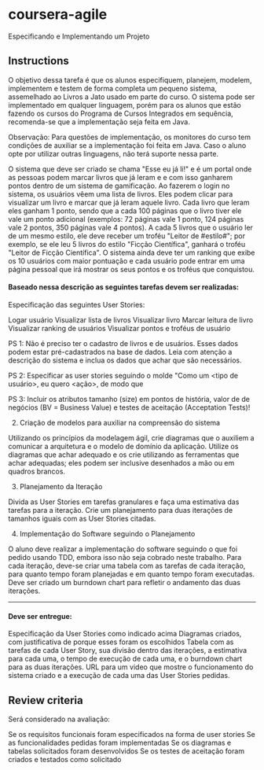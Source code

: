 # coursera-agile
Especificando e Implementando um Projeto

## Instructions

O objetivo dessa tarefa é que os alunos especifiquem, planejem, modelem, implementem e testem de forma completa um 
pequeno sistema, assemelhado ao Livros a Jato usado em parte do curso. O sistema pode ser implementado em qualquer 
linguagem, porém para os alunos que estão fazendo os cursos do Programa de Cursos Integrados em sequência, recomenda-se 
que a implementação seja feita em Java. 

Observação: Para questões de implementação, os monitores do curso tem condições de auxiliar se a implementação foi feita 
em Java. Caso o aluno opte por utilizar outras linguagens, não terá suporte nessa parte. 

O sistema que deve ser criado se chama "Esse eu já li!" e é um portal onde as pessoas podem marcar livros que já leram e 
e com isso ganharem pontos dentro de um sistema de gamificação. Ao fazerem o login no sistema, os usuários vêem uma 
lista de livros. Eles podem clicar para visualizar um livro e marcar que já leram aquele livro. Cada livro que leram 
eles ganham 1 ponto, sendo que a cada 100 páginas que o livro tiver ele vale um ponto adicional (exemplos: 72 páginas 
vale 1 ponto, 124 páginas vale 2 pontos, 350 páginas vale 4 pontos). A cada 5 livros que o usuário ler de um mesmo 
estilo, ele deve receber um troféu "Leitor de #estilo#"; por exemplo, se ele leu 5 livros do estilo "Ficção Científica", 
ganhará o troféu "Leitor de Ficção Científica". O sistema ainda deve ter um ranking que exibe os 10 usuários com maior 
pontuação e cada usuário pode entrar em uma página pessoal que irá mostrar os seus pontos e os troféus que conquistou. 

#### Baseado nessa descrição as seguintes tarefas devem ser realizadas: 

Especificação das seguintes User Stories: 

Logar usuário Visualizar lista de livros Visualizar livro Marcar leitura de livro Visualizar ranking de usuários 
Visualizar pontos e troféus de usuário 

PS 1: Não é preciso ter o cadastro de livros e de usuários. Esses dados podem estar pré-cadastrados na base de dados.
Leia com atenção a descrição do sistema e inclua os dados que achar que são necessários. 

PS 2: Especificar as user stories seguindo o molde "Como um <tipo de usuário>, eu quero <ação>, de modo que <motivo> 

PS 3: Incluir os atributos tamanho (size) em pontos de história, valor de de negócios (BV = Business Value) e testes de 
aceitação (Acceptation Tests)! 

2. Criação de modelos para auxiliar na compreensão do sistema 

Utilizando os princípios da modelagem ágil, crie diagramas que o auxiliem a comunicar a arquitetura e o modelo de 
domínio da aplicação. Utilize os diagramas que achar adequado e os crie utilizando as ferramentas que achar adequadas; 
eles podem ser inclusive desenhados a mão ou em quadros brancos. 

3. Planejamento da Iteração 

Divida as User Stories em tarefas granulares e faça uma estimativa das tarefas para a iteração. Crie um planejamento 
para duas iterações de tamanhos iguais com as User Stories citadas. 

4. Implementação do Software seguindo o Planejamento 

O aluno deve realizar a implementação do software seguindo o que foi pedido usando TDD, embora isso não seja cobrado 
neste trabalho. Para cada iteração, deve-se criar uma tabela com as tarefas de cada iteração, para quanto tempo foram 
planejadas e em quanto tempo foram executadas. Deve ser criado um burndown chart para refletir o andamento das duas 
iterações. 

----------------------

#### Deve ser entregue: 

Especificação da User Stories como indicado acima Diagramas criados, com justificativa de porque esses foram os 
escolhidos Tabela com as tarefas de cada User Story, sua divisão dentro das iterações, a estimativa para cada uma, o 
tempo de execução de cada uma, e o burndown chart para as duas iterações.  URL para um video que mostre o funcionamento 
do sistema criado e a execução de cada uma das User Stories pedidas. 

## Review criteria

Será considerado na avaliação: 

Se os requisitos funcionais foram especificados na forma de user stories Se as funcionalidades pedidas foram 
implementadas Se os diagramas e tabelas solicitados foram desenvolvidos Se os testes de aceitação foram criados e 
testados como solicitado 
